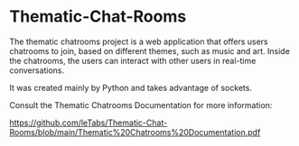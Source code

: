 # Thematic-Chat-Rooms

The thematic chatrooms project is a web application that offers users chatrooms to join, based on
different themes, such as music and art. Inside the chatrooms, the users can interact with other users in
real-time conversations.

It was created mainly by Python and takes advantage of sockets.

Consult the Thematic Chatrooms Documentation for more information: 

https://github.com/leTabs/Thematic-Chat-Rooms/blob/main/Thematic%20Chatrooms%20Documentation.pdf
